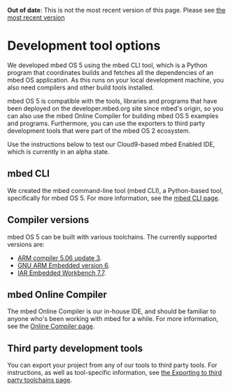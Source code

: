 <span class="warnings">**Out of date**: This is not the most recent version of this page. Please see [the most recent version](https://os.mbed.com/docs/latest/tools/index.html)</span>
# Development tool options

We developed mbed OS 5 using the mbed CLI tool, which is a Python program that coordinates builds and fetches all the dependencies of an mbed OS application. As this runs on your local development machine, you also need compilers and other build tools installed.

mbed OS 5 is compatible with the tools, libraries and programs that have been deployed on the developer.mbed.org site since mbed's origin, so you can also use the mbed Online Compiler for building mbed OS 5 examples and programs. Furthermore, you can use the exporters to third party development tools that were part of the mbed OS 2 ecosystem.

Use the instructions below to test our Cloud9-based mbed Enabled IDE, which is currently in an alpha state.

## mbed CLI

We created the mbed command-line tool (mbed CLI), a Python-based tool, specifically for mbed OS 5. For more information, see the [mbed CLI page](https://docs.mbed.com/docs/mbed-os-handbook/en/5.5/dev_tools/cli/).

## Compiler versions

mbed OS 5 can be built with various toolchains. The currently supported versions are:

* [ARM compiler 5.06 update 3](https://developer.arm.com/products/software-development-tools/compilers/arm-compiler-5/downloads).
* [GNU ARM Embedded version 6](https://developer.arm.com/open-source/gnu-toolchain/gnu-rm/downloads).
* [IAR Embedded Workbench 7.7](https://www.iar.com/iar-embedded-workbench/tools-for-arm/arm-cortex-m-edition/).

## mbed Online Compiler

The mbed Online Compiler is our in-house IDE, and should be familiar to anyone who's been working with mbed for a while. For more information, see the [Online Compiler page](online_comp.md).

## Third party development tools

You can export your project from any of our tools to third party tools. For instructions, as well as tool-specific information, see [the Exporting to third party toolchains page](third_party.md).
